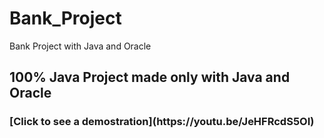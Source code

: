 # Bank_Project
Bank Project with Java and Oracle

<h2>100% Java Project made only with Java and Oracle</h2>

<h3>[Click to see a demostration](https://youtu.be/JeHFRcdS5OI)</h3>
